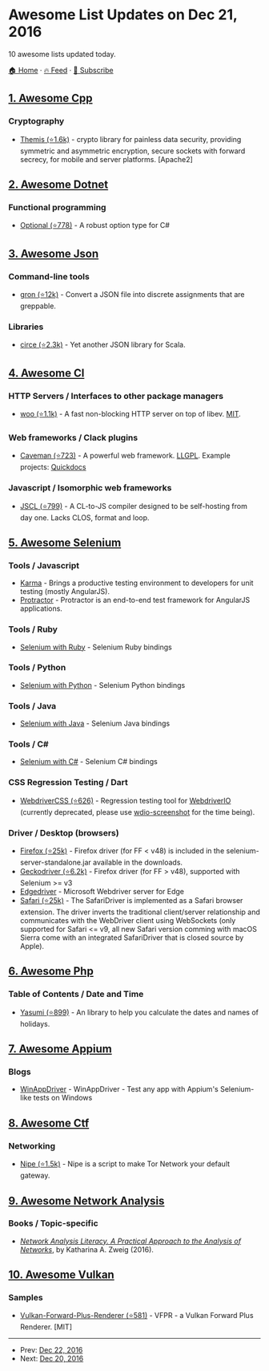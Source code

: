 # Awesome List Updates on Dec 21, 2016

10 awesome lists updated today.

[🏠 Home](/README.md) · [🔥 Feed](https://test.trackawesomelist.com/feed.xml) · [📮 Subscribe](https://trackawesomelist.us17.list-manage.com/subscribe?u=d2f0117aa829c83a63ec63c2f&id=36a103854c)



## [1. Awesome Cpp](/content/fffaraz/awesome-cpp/README.md)

### Cryptography

*   [Themis (⭐1.6k)](https://github.com/cossacklabs/themis) - crypto library for painless data security, providing symmetric and asymmetric encryption, secure sockets with forward secrecy, for mobile and server platforms. \[Apache2]

## [2. Awesome Dotnet](/content/quozd/awesome-dotnet/README.md)

### Functional programming

*   [Optional (⭐778)](https://github.com/nlkl/Optional) - A robust option type for C#

## [3. Awesome Json](/content/burningtree/awesome-json/README.md)

### Command-line tools

*   [gron (⭐12k)](https://github.com/tomnomnom/gron) - Convert a JSON file into discrete assignments that are greppable.

### Libraries

*   [circe (⭐2.3k)](https://github.com/circe/circe) - Yet another JSON library for Scala.

## [4. Awesome Cl](/content/CodyReichert/awesome-cl/README.md)

### HTTP Servers / Interfaces to other package managers

*   [woo (⭐1.1k)](https://github.com/fukamachi/woo) - A fast non-blocking HTTP server on top of libev. [MIT](https://opensource.org/licenses/MIT).

### Web frameworks / Clack plugins

*   [Caveman (⭐723)](https://github.com/fukamachi/caveman) - A powerful web framework. [LLGPL](http://opensource.franz.com/preamble.html).
    Example projects: [Quickdocs](https://github.com/quickdocs)

### Javascript / Isomorphic web frameworks

*   [JSCL (⭐799)](https://github.com/jscl-project/jscl) - A CL-to-JS compiler designed to be self-hosting from day one. Lacks CLOS, format and loop.

## [5. Awesome Selenium](/content/christian-bromann/awesome-selenium/README.md)

### Tools / Javascript

*   [Karma](http://karma-runner.github.io/0.12/index.html) - Brings a productive testing environment to developers for unit testing (mostly AngularJS).
*   [Protractor](https://angular.github.io/protractor/) - Protractor is an end-to-end test framework for AngularJS applications.

### Tools / Ruby

*   [Selenium with Ruby](http://seleniumhq.github.io/selenium/docs/api/rb/index.html) - Selenium Ruby bindings

### Tools / Python

*   [Selenium with Python](http://selenium-python.readthedocs.io/) - Selenium Python bindings

### Tools / Java

*   [Selenium with Java](http://seleniumhq.github.io/selenium/docs/api/java/index.html) - Selenium Java bindings

### Tools / C#

*   [Selenium with C#](http://seleniumhq.github.io/selenium/docs/api/dotnet/index.html) - Selenium C# bindings

### CSS Regression Testing / Dart

*   [WebdriverCSS (⭐626)](https://github.com/webdriverio/webdrivercss) - Regression testing tool for [WebdriverIO](http://webdriver.io) (currently deprecated, please use [wdio-screenshot](https://www.npmjs.com/package/wdio-screenshot) for the time being).

### Driver / Desktop (browsers)

*   [Firefox (⭐25k)](https://github.com/SeleniumHQ/selenium/wiki/FirefoxDriver) - Firefox driver (for FF < v48) is included in the selenium-server-standalone.jar available in the downloads.
*   [Geckodriver (⭐6.2k)](https://github.com/mozilla/geckodriver) - Firefox driver (for FF > v48), supported with Selenium >= v3
*   [Edgedriver](https://developer.microsoft.com/en-us/microsoft-edge/tools/webdriver/) - Microsoft Webdriver server for Edge
*   [Safari (⭐25k)](https://github.com/SeleniumHQ/selenium/wiki/SafariDriver) - The SafariDriver is implemented as a Safari browser extension. The driver inverts the traditional client/server relationship and communicates with the WebDriver client using WebSockets (only supported for Safari <= v9, all new Safari version comming with macOS Sierra come with an integrated SafariDriver that is closed source by Apple).

## [6. Awesome Php](/content/ziadoz/awesome-php/README.md)

### Table of Contents / Date and Time

*   [Yasumi (⭐899)](https://github.com/azuyalabs/yasumi) - An library to help you calculate the dates and names of holidays.

## [7. Awesome Appium](/content/SrinivasanTarget/awesome-appium/README.md)

### Blogs

*   [WinAppDriver](http://www.hanselman.com/blog/WinAppDriverTestAnyAppWithAppiumsSeleniumlikeTestsOnWindows.aspx) - WinAppDriver - Test any app with Appium's Selenium-like tests on Windows

## [8. Awesome Ctf](/content/apsdehal/awesome-ctf/README.md)

### Networking

*   [Nipe (⭐1.5k)](https://github.com/GouveaHeitor/nipe) - Nipe is a script to make Tor Network your default gateway.

## [9. Awesome Network Analysis](/content/briatte/awesome-network-analysis/README.md)

### Books / Topic-specific

*   *[Network Analysis Literacy. A Practical Approach to the Analysis of Networks](https://www.springer.com/us/book/9783709107409)*, by Katharina A. Zweig (2016).

## [10. Awesome Vulkan](/content/vinjn/awesome-vulkan/README.md)

### Samples

*   [Vulkan-Forward-Plus-Renderer (⭐581)](https://github.com/WindyDarian/Vulkan-Forward-Plus-Renderer) - VFPR - a Vulkan Forward Plus Renderer. \[MIT]

---

- Prev: [Dec 22, 2016](/content/2016/12/22/README.md)
- Next: [Dec 20, 2016](/content/2016/12/20/README.md)